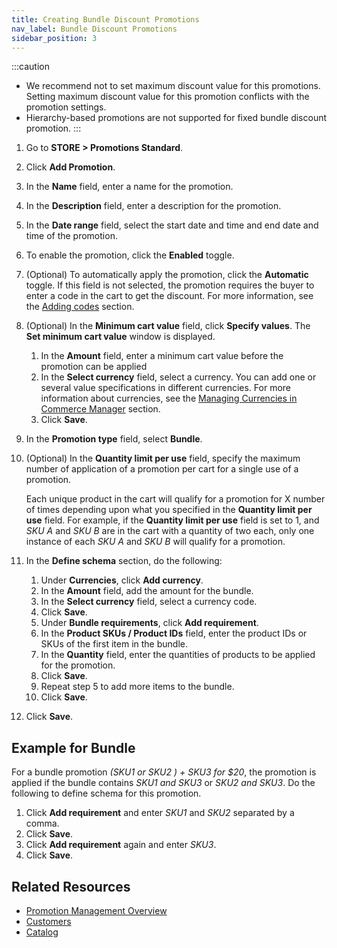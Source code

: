 ```yaml
---
title: Creating Bundle Discount Promotions
nav_label: Bundle Discount Promotions
sidebar_position: 3
---
```


:::caution
- We recommend not to set maximum discount value for this promotions. Setting maximum discount value for this promotion conflicts with the promotion settings.
- Hierarchy-based promotions are not supported for fixed bundle discount promotion.
:::

1. Go to **STORE > Promotions Standard**.
1. Click **Add Promotion**.
1. In the **Name** field, enter a name for the promotion.
1. In the **Description** field, enter a description for the promotion.
1. In the **Date range**  field, select the start date and time and end date and time of the promotion.
1. To enable the promotion, click the **Enabled** toggle.
1. (Optional) To automatically apply the promotion, click the **Automatic** toggle.
  If this field is not selected, the promotion requires the buyer to enter a code in the cart to get the discount. For more information, see the [Adding codes](/docs/commerce-manager/promotions-standard/overview#creating-promotion-codes) section.
1. (Optional) In the **Minimum cart value** field, click **Specify values**.
   The **Set minimum cart value** window is displayed.
      1. In the **Amount** field, enter a minimum cart value before the promotion can be applied
      1. In the **Select currency** field, select a currency.
      You can add one or several value specifications in different currencies. For more information about currencies, see the [Managing Currencies in Commerce Manager](/docs/commerce-manager/product-experience-manager/currencies/manage-currencies) section.
      1. Click **Save**.
1. In the **Promotion type** field, select **Bundle**.
1. (Optional) In the **Quantity limit per use** field, specify the maximum number of application of a promotion per cart for a single use of a promotion.

    Each unique product in the cart will qualify for a promotion for X number of times depending upon what you specified in the **Quantity limit per use** field. For example, if the **Quantity limit per use** field is set to 1, and *SKU A* and *SKU B* are in the cart with a quantity of two each, only one instance of each *SKU A* and *SKU B* will qualify for a promotion.
1. In the **Define schema** section, do the following:
    1. Under **Currencies**, click **Add currency**.
    1. In the **Amount** field, add the amount for the bundle.
    1. In the **Select currency** field, select a currency code.
    1. Click **Save**.
    1. Under **Bundle requirements**, click **Add requirement**.
    1. In the  **Product SKUs / Product IDs** field, enter the product IDs or SKUs of the first item in the bundle.
    1. In the **Quantity** field, enter the quantities of products to be applied for the promotion.
    1. Click **Save**.
    1. Repeat step 5 to add more items to the bundle.
    1. Click **Save**.
1. Click **Save**.

## Example for Bundle

For a bundle promotion *(SKU1 or SKU2 ) + SKU3 for $20*, the promotion is applied if the bundle contains *SKU1 and SKU3* or *SKU2 and SKU3*. Do the following to define schema for this promotion.

1. Click **Add requirement** and enter *SKU1* and *SKU2* separated by a comma.
1. Click **Save**.
1. Click **Add requirement** again and enter *SKU3*.
1. Click **Save**.

## Related Resources

- [Promotion Management Overview](/docs/commerce-cloud/promotions/promotion-management/promotion-management-overview)
- [Customers](/docs/commerce-cloud/customer-management/customers)
- [Catalog](/docs/pxm/catalogs)

